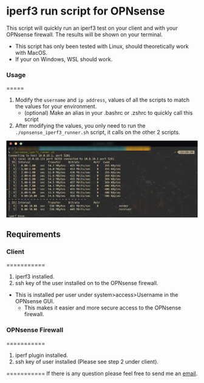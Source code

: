 # iperf3 run script for OPNsense

This script will quickly run an iperf3 test on your client and with your OPNsense firewall. The results will be shown on your terminal.

* This script has only been tested with Linux, should theoretically work with MacOS.
* If your on Windows, WSL should work.

### Usage
=====
1. Modify the `username` and `ip address`, values of all the scripts to match the values for your environment.
   * (optional) Make an alias in your .bashrc or .zshrc to quickly call this script
2. After modifying the values, you only need to run the `./opnsense_iperf3_runner.sh` script, it calls on the other 2 scripts.

![](./screenshots/opnsense_iperf3_runner_screenshot.png)

## Requirements

### Client
===========
1.  iperf3 installed.
2. ssh key of the user installed on to the OPNsense firewall.
  * This is installed per user under system>access>Username in the OPNsense GUI.
    * This makes it easier and more secure access to the OPNsense firewall.

### OPNsense Firewall
===========
1. iperf plugin installed.
2. ssh key of user installed (Please see step 2 under client).

===========
If there is any question please feel free to send me an [email](mailto:email@aztek.xyz).
